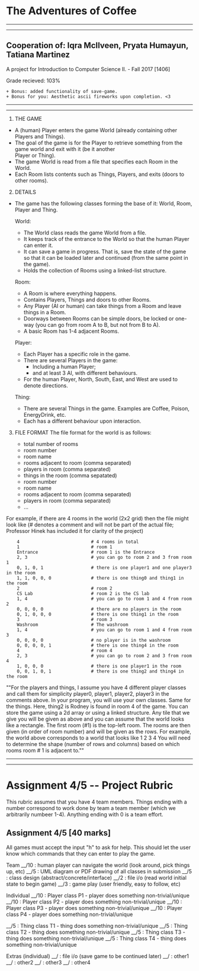 # The Adventures of Coffee
  -------------------------------------------------------------------------------------------------
  -------------------------------------------------------------------------------------------------
  Cooperation of: Iqra McIlveen, Pryata Humayun, Tatiana Martinez
  -----------------------------
  A project for Introduction to Computer Science II. - Fall 2017 [1406] 
  
  Grade recieved: 103% 
  
    + Bonus: added functionality of save-game.
    + Bonus for you: Aesthetic ascii fireworks upon completion. <3
  -------------------------------------------------------------------------------------------------
  -------------------------------------------------------------------------------------------------
  
1. THE GAME
- A (human) Player enters the game World (already containing other Players and Things). 
- The goal of the game is for the Player to retrieve something from the game world and exit with it (be it another    
  Player or Thing).
- The game World is read from a file that specifies each Room in the World. 
- Each Room lists contents such as Things, Players, and exits (doors to other rooms).

2. DETAILS
- The game has the following classes forming the base of it: World, Room, Player and Thing.
  
  World: 
  
    - The World class reads the game World from a file. 
    - It keeps track of the entrance to the World so that the human Player can enter it.
    - It can save a game in progress. That is, save the state of the game so that it can be loaded later
      and continued (from the same point in the game). 
    - Holds the collection of Rooms using a linked-list structure.
    
  Room: 
  
    - A Room is where everything happens. 
    - Contains Players, Things and doors to other Rooms. 
    - Any Player (AI or human) can take things from a Room and leave things in a Room. 
    - Doorways between Rooms can be simple doors, be locked or one-way (you can go from room A to B, but not from B to A). 
    - A basic Room has 1-4 adjacent Rooms.
    
  Player: 
  
    - Each Player has a specific role in the game. 
    - There are several Players in the game: 
      - Including a human Player; 
      - and at least 3 AI, with different behaviours.
    - For the human Player, North, South, East, and West are used to denote directions.
    
  Thing: 
  
    - There are several Things in the game. Examples are Coffee, Poison, EnergyDrink, etc. 
    - Each has a different behaviour upon interaction.
    
3. FILE FORMAT
  The file format for the world is as follows:
  
      - total number of rooms
      - room number
      - room name
      - rooms adjacent to room (comma separated)
      - players in room (comma separated)
      - things in the room (comma sepatated)
      - room number
      - room name
      - rooms adjacent to room (comma separated)
      - players in room (comma separated)
      - ...
      
  For example, if there are 4 rooms in the world (2x2 grid) then the file might look like (# denotes
  a comment and will not be part of the actual file; Professor Hinek has included it for clarity of the project)
  
        4                           # 4 rooms in total
        1                           # room 1
        Entrance                    # room 1 is the Entrance
        2, 3                        # you can go to room 2 and 3 from room 1
        0, 1, 0, 1                  # there is one player1 and one player3 in the room
        1, 1, 0, 0, 0               # there is one thing0 and thing1 in the room
        2                           # room 2
        CS Lab                      # room 2 is the CS lab
        1, 4                        # you can go to room 1 and 4 from room 2
        0, 0, 0, 0                  # there are no players in the room
        0, 1, 0, 0, 0               # there is one thing1 in the room
        3                           # room 3
        Washroom                    # The washroom
        1, 4                        # you can go to room 1 and 4 from room 3
        0, 0, 0, 0                  # no player is in the washroom
        0, 0, 0, 0, 1               # there is one thing4 in the room
        4                           # room 4
        2, 3                        # you can go to room 2 and 3 from room 4
        1, 0, 0, 0                  # there is one player1 in the room
        0, 0, 1, 0, 1               # there is one thing2 and thing4 in the room
        
        
  ""For the players and things, I assume you have 4 different player classes and call them for
  simplicity player0, player1, player2, player3 in the comments above. In your program, you will use
  your own classes. Same for the things. Here, thing2 is Rodney is found in room 4 of the game.
  You can store the game using a 2d array or using a linked structure. Any tile that we give you
  will be given as above and you can assume that the world looks like a rectangle. The first room
  (#1) is the top-left room. The rooms are then given (in order of room number) and will be given
  as the rows. For example, the world above corresponds to a world that looks like
  1 2
  3 4
  You will need to determine the shape (number of rows and columns) based on which rooms
  room # 1 is adjacent to.""
  
  -------------------------------------------------------------------------------------------------
  -------------------------------------------------------------------------------------------------
  
Assignment 4/5 -- Project Rubric
================================

This rubric assumes that you have 4 team members. Things ending with a number correspond to work done by team a team member (which we arbitrarily numbeer 1-4). Anything ending with 0 is a team effort.

Assignment 4/5 [40 marks]
-------------------------

All games must accept the input "h" to ask for help. This should let the user know which commands that they can enter to play the game.

Team
__/10 : human player can navigate the world (look around, pick things up, etc)
__/5 : UML diagram or PDF drawing of all classes in submission
__/5 : class design (abstract/concrete/interface) 
__/2 : file i/o (read world initial state to begin game)
__/3 : game play (user friendly, easy to follow, etc)


Individual
__/10 : Player class P1 - player does something non-trivial/unique
__/10 : Player class P2 - player does something non-trivial/unique
__/10 : Player class P3 - player does something non-trivial/unique
__/10 : Player class P4 - player does something non-trivial/unique

__/5 : Thing class T1 - thing does something non-trivial/unique
__/5 : Thing class T2 - thing does something non-trivial/unique
__/5 : Thing class T3 - thing does something non-trivial/unique
__/5 : Thing class T4 - thing does something non-trivial/unique

Extras (individual)
__/ : file i/o (save game to be continued later)
__/ : other1
__/ : other2
__/ : other3
__/ : other4
